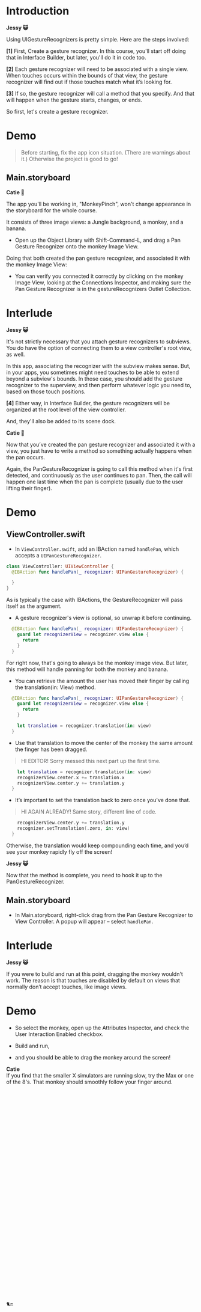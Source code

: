 # Introduction

**Jessy 😺**

Using UIGestureRecognizers is pretty simple. Here are the steps involved:

**[1]** First, Create a gesture recognizer. In this course, you'll start off doing that in Interface Builder, but later, you'll do it in code too.

**[2]** Each gesture recognizer will need to be associated with a single view. When touches occurs within the bounds of that view, the gesture recognizer will find out if those touches match what it’s looking for. 

**[3]** If so, the gesture recognizer will call a method that you specify. And that will happen when the gesture starts, changes, or ends.

So first, let's create a gesture recognizer.

# Demo

> Before starting, fix the app icon situation. (There are warnings about it.) Otherwise the project is good to go!

## Main.storyboard

**Catie 🐸**

The app you'll be working in, "MonkeyPinch", won't change appearance in the storyboard for the whole course.

It consists of three image views: a Jungle background, a monkey, and a banana.

* Open up the Object Library with Shift-Command-L, and drag a Pan Gesture Recognizer onto the monkey Image View. 

Doing that both created the pan gesture recognizer, and associated it with the monkey Image View:

* You can verify you connected it correctly by clicking on the monkey Image View, looking at the Connections Inspector, and making sure the Pan Gesture Recognizer is in the gestureRecognizers Outlet Collection.

# Interlude 

**Jessy 😺**

It's not strictly necessary that you attach gesture recognizers to subviews. You do have the option of connecting them to a view controller's root view, as well.

In this app, associating the recognizer with the subview makes sense. But, in your apps, you sometimes might need touches to be able to extend beyond a subview's bounds. In those case, you should add the gesture recognizer to the superview, and then perform whatever logic you need to, based on those touch positions.

**[4]** Either way, in Interface Builder, the gesture recognizers will be organized at the root level of the view controller.

And, they'll also be added to its scene dock.

**Catie 🐸**

Now that you’ve created the pan gesture recognizer and associated it with a view, you just have to write a method so something actually happens when the pan occurs.

Again, the PanGestureRecognizer is going to call this method when it's first detected, and continuously as the user continues to pan. Then, the call will happen one last time when the pan is complete (usually due to the user lifting their finger).

# Demo

## ViewController.swift

* In `ViewController.swift`, add an IBAction named `handlePan`, which accepts a `UIPanGestureRecognizer`. 

```swift
class ViewController: UIViewController {
  @IBAction func handlePan(_ recognizer: UIPanGestureRecognizer) {

  }
}
```

As is typically the case with IBActions, the GestureRecognizer will pass itself as the argument. 

* A gesture recognizer's view is optional, so unwrap it before continuing.

```swift
  @IBAction func handlePan(_ recognizer: UIPanGestureRecognizer) {
    guard let recognizerView = recognizer.view else {
      return
    }
  }
```

For right now, that's going to always be the monkey image view. But later, this method will handle panning for both the monkey and banana.


* You can retrieve the amount the user has moved their finger by calling the translation(in: View) method. 

```swift
  @IBAction func handlePan(_ recognizer: UIPanGestureRecognizer) {
    guard let recognizerView = recognizer.view else {
      return
    }

    let translation = recognizer.translation(in: view)
  }
```

* Use that translation to move the center of the monkey the same amount the finger has been dragged.

> HI EDITOR! Sorry messed this next part up the first time.

```swift
    let translation = recognizer.translation(in: view)
    recognizerView.center.x += translation.x
    recognizerView.center.y += translation.y
  }
```

* It’s important to set the translation back to zero once you've done that.

> HI AGAIN ALREADY! Same story, different line of code.

```swift
    recognizerView.center.y += translation.y
    recognizer.setTranslation(.zero, in: view)
  }
```

Otherwise, the translation would keep compounding each time, and you’d see your monkey rapidly fly off the screen!

**Jessy 😺**

Now that the method is complete, you need to hook it up to the PanGestureRecognizer. 

## Main.storyboard

* In Main.storyboard, right-click drag from the Pan Gesture Recognizer to View Controller. A popup will appear – select `handlePan`.

# Interlude 

**Jessy 😺**

If you were to build and run at this point, dragging the monkey wouldn't work. The reason is that touches are disabled by default on views that normally don’t accept touches, like image views. 

# Demo

* So select the monkey, open up the Attributes Inspector, and check the User Interaction Enabled checkbox.

* Build and run, 

* and you should be able to drag the monkey around the screen!

**Catie**  
If you find that the smaller X simulators are running slow, try the Max or one of the 8's. That monkey should smoothly follow your finger around.


```








































🐈🔚
```
